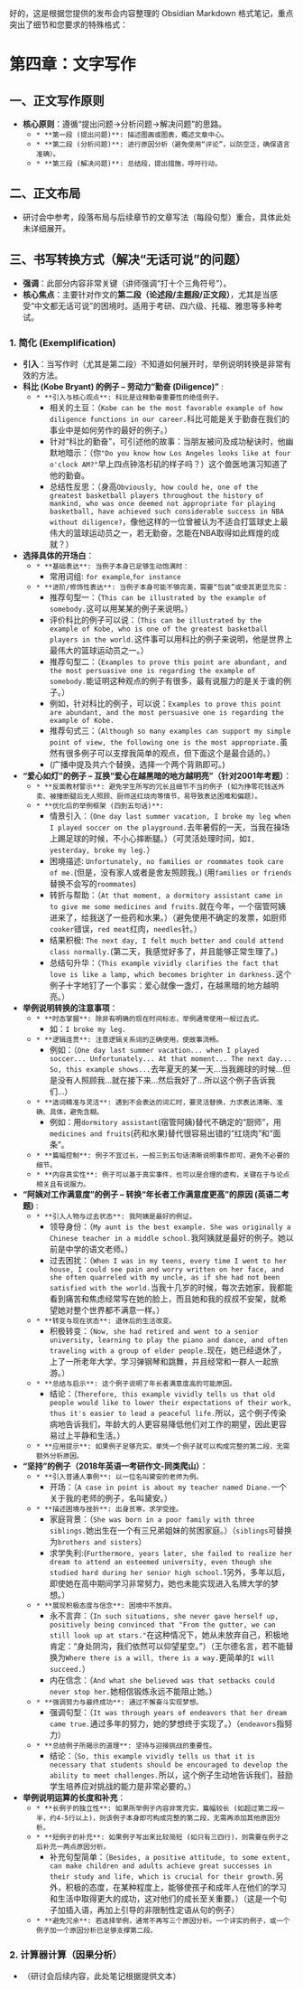好的，这是根据您提供的发布会内容整理的 Obsidian Markdown 格式笔记，重点突出了细节和您要求的特殊格式：
# 第四章：文字写作
## 一、正文写作原则
- **核心原则**：遵循“提出问题->分析问题->解决问题”的思路。
    - `* **第一段 (提出问题)**: 描述图画或图表，概述文章中心。`
    - `* **第二段 (分析问题)**: 进行原因分析（避免使用“评论”，以防空泛，确保语言准确）。`
    - `* **第三段 (解决问题)**: 总结段，提出措施，呼吁行动。`
## 二、正文布局
- 研讨会中参考，段落布局与后续章节的文章写法（每段句型）重合，具体此处未详细展开。
## 三、书写转换方式（解决“无话可说”的问题）
- **强调**：此部分内容非常关键（讲师强调“打十个三角符号”）。
- **核心焦点**：主要针对作文的**第二段（论述段/主题段/正文段）**，尤其是当感受“中文都无话可说”的困境时。适用于考研、四六级、托福、雅思等多种考试。
### 1. 简化 (Exemplification)
- **引入**：当写作时（尤其是第二段）不知道如何展开时，举例说明转换是非常有效的方法。
- **科比 (Kobe Bryant) 的例子 – 劳动力“勤奋 (Diligence)”** :
    - `* **引入与核心观点**: 科比是诠释勤奋重要性的绝佳例子。`
        - 相关的土豆：（`Kobe can be the most favorable example of how diligence functions in our career.`科比可能是关于勤奋在我们的事业中是如何劳作的最好的例子。）
        - 针对“科比的勤奋”，可引述他的故事：当朋友被问及成功秘诀时，他幽默地暗示：（你`"Do you know how Los Angeles looks like at four o'clock AM?"`早上四点钟洛杉矶的样子吗？）这个兽医地演习知道了他的勤奋。
        - 总结性反思：（身高`Obviously, how could he, one of the greatest basketball players throughout the history of mankind, who was once deemed not appropriate for playing basketball, have achieved such considerable success in NBA without diligence?`，像他这样的一位曾被认为不适合打篮球史上最伟大的篮球运动员之一，若无勤奋，怎能在NBA取得如此辉煌的成就？）
- **选择具体的开场白**：
    - `* **基础表达**: 当例子本身已足够生动饱满时：`
        - 常用词组: `for example`,`for instance`
    - `* **进阶/修饰性表达**: 当例子本身可能不够完美，需要“包装”或使其更显充实：`
        - 推荐句型一：（`This can be illustrated by the example of somebody.`这可以用某某的例子来说明。）
        - 评价科比的例子可以说：（`This can be illustrated by the example of Kobe, who is one of the greatest basketball players in the world.`这件事可以用科比的例子来说明，他是世界上最伟大的篮球运动员之一。）
        - 推荐句型二：（`Examples to prove this point are abundant, and the most persuasive one is regarding the example of somebody.`能证明这种观点的例子有很多，最有说服力的是关于谁的例子。）
        - 例如，针对科比的例子，可以说：`Examples to prove this point are abundant, and the most persuasive one is regarding the example of Kobe.`
        - 推荐句式三：（`Although so many examples can support my simple point of view, the following one is the most appropriate.`虽然有很多例子可以支撑我简单的观点，但下面这个是最合适的。）
        - (广播中提及共六个替换，选择一个两个背熟即可。)
- **“爱心如灯”的例子 – 互换“爱心在越黑暗的地方越明亮”（针对2001年考题）**：
    - `* **反面教材警示**: 避免学生所写的冗长且细节不当的例子 (如为挣零花钱送外卖、被撞断腿后无人照顾、厨师送红烧肉等情节，易导致表达困难和偏题)。`
    - `* **优化后的举例框架 (四到五句话)**:`
        - 情景引入：（`One day last summer vacation, I broke my leg when I played soccer on the playground.`去年暑假的一天，当我在操场上踢足球的时候，不小心摔断腿。）（可灵活处理时间，如`I, yesterday, broke my leg.`）
        - 困境描述: `Unfortunately, no families or roommates took care of me.`(但是，没有家人或者是舍友照顾我。) (用`families or friends`替换不会写的`roommates`)
        - 转折与帮助：（`At that moment, a dormitory assistant came in to give me some medicines and fruits.`就在今年，一个宿管阿姨进来了，给我送了一些药和水果。）（避免使用不确定的发票，如厨师`cooker`错误，`red meat`红肉，`needles`针。）
        - 结果积极: `The next day, I felt much better and could attend class normally.`(第二天，我感觉好多了，并且能够正常生理了。)
        - 总结句升华：（`This example vividly clarifies the fact that love is like a lamp, which becomes brighter in darkness.`这个例子十字地钉了一个事实：爱心就像一盏灯，在越黑暗的地方越明亮。）
- **举例说明转换的注意事项**：
    - `* **时态掌握**: 除非有明确的现在时间标志，举例通常使用一般过去式。`
        - 如：`I broke my leg.`
    - `* **逻辑连贯**: 注意逻辑关系词的正确使用，使故事流畅。`
        - 例如：（`One day last summer vacation... when I played soccer... Unfortunately... At that moment... The next day... So, this example shows...`去年夏天的某一天...当我踢球的时候...但是没有人照顾我...就在接下来...然后我好了...所以这个例子告诉我们...）
    - `* **选词精准与灵活**: 遇到不会表达的词汇时，要灵活替换，力求表达清晰、准确、具体，避免含糊。`
        - 例如：用`dormitory assistant`(宿管阿姨)替代不确定的“厨师”，用`medicines and fruits`(药和水果)替代很容易出错的“红烧肉”和“面条”。
    - `* **篇幅控制**: 例子不宜过长，一般三到五句话清晰说明事件即可，避免不必要的细节。`
    - `* **内容真实性**: 例子可以基于真实事件，也可以是合理的虚构，关键在于与论点相关且有说服力。`
- **“阿姨对工作满意度”的例子 – 转换“年长者工作满意度更高”的原因 (英语二考题​​)** :
    - `* **引入人物与过去状态**: 我阿姨是最好的例证。`
        - 领导身份：（`My aunt is the best example. She was originally a Chinese teacher in a middle school.`我阿姨就是最好的例子。她以前是中学的语文老师。）
        - 过去困扰：（`When I was in my teens, every time I went to her house, I could see pain and worry written on her face, and she often quarreled with my uncle, as if she had not been satisfied with the world.`当我十几岁的时候，每次去她家，我都能看到痛苦和焦虑经常写在她的脸上，而且她和我的叔叔不安架，就希望她对整个世界都不满意一样。）
    - `* **转变与现在状态**: 退休后的生活改变。`
        - 积极转变：（`Now, she had retired and went to a senior university, learning to play the piano and dance, and often traveling with a group of elder people.`现在，她已经退休了，上了一所老年大学，学习弹钢琴和跳舞，并且经常和一群人一起旅游。）
    - `* **总结与启示**: 这个例子说明了年长者满意度高的可能原因。`
        - 结论：（`Therefore, this example vividly tells us that old people would like to lower their expectations of their work, thus it's easier to lead a peaceful life.`所以，这个例子传染病地告诉我们，年龄大的人更容易降低他们对工作的期望，因此更容易过上平静和生活。）
    - `* **应用提示**: 如果例子足够充实，单凭一个例子就可以构成完整的第二段，无需额外分析原因。`
- **“坚持”的例子（2018年英语一考研作文-同类爬山）**：
    - `* **引入普通人事例**: 以一位名叫黛安的老师为例。`
        - 开场：（`A case in point is about my teacher named Diane.`一个关于我的老师的例子，名叫黛安。）
    - `* **描述困境与挫折**: 出身贫寒，求学受挫。`
        - 家庭背景：（`She was born in a poor family with three siblings.`她出生在一个有三兄弟姐妹的贫困家庭。）（`siblings`可替换为`brothers and sisters`）
        - 求学失利:(`Furthermore, years later, she failed to realize her dream to attend an esteemed university, even though she studied hard during her senior high school.`1另外，多年以后，即使她在高中期间学习非常努力，她也未能实现进入名牌大学的梦想。）
    - `* **展现积极态度与信念**: 困境中不放弃。`
        - 永不言弃：（`In such situations, she never gave herself up, positively being convinced that "From the gutter, we can still look up at stars."`在这种情况下，她从未放弃自己，积极地肯定：“身处阴沟，我们依然可以仰望星空。”）（王尔德名言，若不能替换为`Where there is a will, there is a way.`更简单的`I will succeed.`）
        - 内在信念：（`And what she believed was that setbacks could never stop her.`她相信锻炼永远不能阻止她。）
    - `* **强调努力与最终成功**: 通过不懈奋斗实现梦想。`
        - 强调句型：（`It was through years of endeavors that her dream came true.`通过多年的努力，她的梦想终于实现了。）（`endeavors`指努力）
    - `* **总结例子所揭示的道理**: 坚持与迎接挑战的重要性。`
        - 结论：（`So, this example vividly tells us that it is necessary that students should be encouraged to develop the ability to meet challenges.`所以，这个例子生动地告诉我们，鼓励学生培养应对挑战的能力是非常必要的。）
- **举例说明运算的长度和补充**：
    - `* **长例子的独立性**: 如果所举例子内容非常充实，篇幅较长 (如超过第二段一半，约4-5行以上)，则该例子本身即可构成完整的第二段，无需再添加其他原因分析。`
    - `* **短例子的补充**: 如果例子写出来比较简短 (如只有三四行)，则需要在例子之后补充一两点原因分析。`
        - 补充句型简单：（`Besides, a positive attitude, to some extent, can make children and adults achieve great successes in their study and life, which is crucial for their growth.`另外，积极的态度，在某种程度上，能够使孩子和成年人在他们的学习和生活中取得更大的成功，这对他们的成长至关重要。）（这是一个句子加插入语，再加上引导的非限制性定语从句的例子）
    - `* **避免冗余**: 若选择举例，通常不再写三个原因分析。一个详实的例子，或一个例子加一个原因分析已足够支撑第二段。`
### 2. 计算器计算（因果分析）
- （研讨会后续内容，此处笔记根据提供文本）